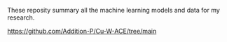 These reposity summary all the machine learning models and data for my research.

https://github.com/Addition-P/Cu-W-ACE/tree/main
